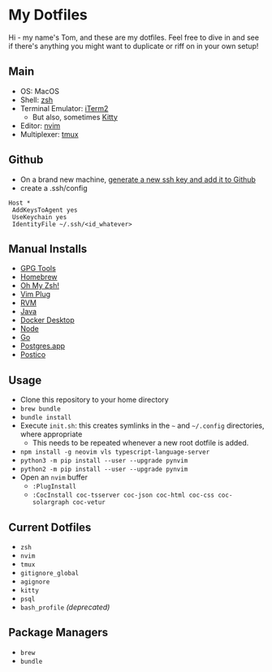 # My Dotfiles

Hi - my name's Tom, and these are my dotfiles. Feel free to dive in and see if there's anything you might want to duplicate or riff on in your own setup!

## Main

- OS: MacOS
- Shell: [zsh](https://en.wikipedia.org/wiki/Z_shell)
- Terminal Emulator: [iTerm2](https://www.iterm2.com/)
  - But also, sometimes [Kitty](https://sw.kovidgoyal.net/kitty/)
- Editor: [nvim](https://neovim.io/)
- Multiplexer: [tmux](https://github.com/tmux/tmux)

## Github
- On a brand new machine, [generate a new ssh key and add it to Github](https://docs.github.com/en/enterprise-server@3.0/github/authenticating-to-github/connecting-to-github-with-ssh/generating-a-new-ssh-key-and-adding-it-to-the-ssh-agent)
- create a .ssh/config

```
Host *
 AddKeysToAgent yes
 UseKeychain yes
 IdentityFile ~/.ssh/<id_whatever>
```

## Manual Installs
- [GPG Tools](https://gpgtools.org/)
- [Homebrew](https://brew.sh/)
- [Oh My Zsh!](https://ohmyz.sh/)
- [Vim Plug](https://github.com/junegunn/vim-plug)
- [RVM](https://rvm.io/)
- [Java](https://www.java.com/en/)
- [Docker Desktop](https://www.docker.com/products/docker-desktop)
- [Node](https://nodejs.org/en/)
- [Go](https://golang.org/)
- [Postgres.app](https://postgresapp.com/)
- [Postico](https://eggerapps.at/postico/)

## Usage

- Clone this repository to your home directory
- `brew bundle`
- `bundle install`
- Execute `init.sh`: this creates symlinks in the `~` and `~/.config` directories, where appropriate
  - This needs to be repeated whenever a new root dotfile is added.
- `npm install -g neovim vls typescript-language-server`
- `python3 -m pip install --user --upgrade pynvim`
- `python2 -m pip install --user --upgrade pynvim`
- Open an `nvim` buffer
  - `:PlugInstall`
  - `:CocInstall coc-tsserver coc-json coc-html coc-css coc-solargraph coc-vetur`

## Current Dotfiles
- `zsh`
- `nvim`
- `tmux`
- `gitignore_global`
- `agignore`
- `kitty`
- `psql`
- `bash_profile` _(deprecated)_

## Package Managers
- `brew`
- `bundle`
